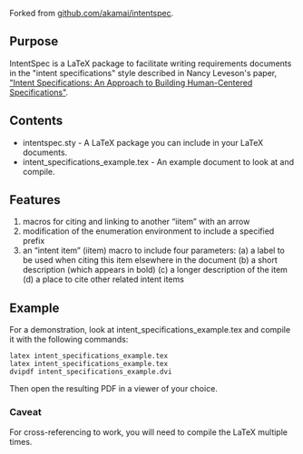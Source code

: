 Forked from [github.com/akamai/intentspec](https://github.com/akamai/intentspec).


## Purpose

IntentSpec is a LaTeX package to facilitate writing requirements documents in the "intent specifications" style described in Nancy Leveson's paper, ["Intent Specifications: An Approach to Building Human-Centered Specifications"](http://sunnyday.mit.edu/16.355/levesonintent.pdf).

## Contents

 * intentspec.sty - A LaTeX package you can include in your LaTeX documents.
 * intent_specifications_example.tex - An example document to look at and compile.

## Features

1. macros for citing and linking to another “iitem” with an arrow
2. modification of the enumeration environment to include a specified prefix
3. an “intent item” (iitem) macro to include four parameters:
  (a) a label to be used when citing this item elsewhere in the document
  (b) a short description (which appears in bold)
  (c) a longer description of the item
  (d) a place to cite other related intent items

## Example

For a demonstration, look at intent_specifications_example.tex and compile it with the following commands:

```
latex intent_specifications_example.tex
latex intent_specifications_example.tex
dvipdf intent_specifications_example.dvi
```

Then open the resulting PDF in a viewer of your choice.

### Caveat

For cross-referencing to work, you will need to compile the LaTeX multiple times.
